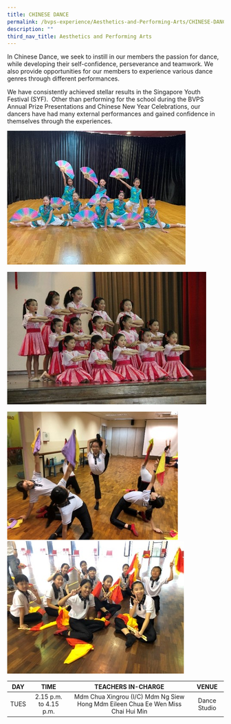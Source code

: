 ```yaml
---
title: CHINESE DANCE
permalink: /bvps-experience/Aesthetics-and-Performing-Arts/CHINESE-DANCE/
description: ""
third_nav_title: Aesthetics and Performing Arts
---
```

  
In Chinese Dance, we seek to instill in our members the passion for dance, while developing their self-confidence, perseverance and teamwork. We also provide opportunities for our members to experience various dance genres through different performances.

  

We have consistently achieved stellar results in the Singapore Youth Festival (SYF).  Other than performing for the school during the BVPS Annual Prize Presentations and Chinese New Year Celebrations, our dancers have had many external performances and gained confidence in themselves through the experiences.

![](/images/BVPS%20Experience/Co%20Curricular%20Activities/Aesthetics%20and%20Performing%20Arts/CHINESE%20DANCE/C1.jpg)

![](/images/BVPS%20Experience/Co%20Curricular%20Activities/Aesthetics%20and%20Performing%20Arts/CHINESE%20DANCE/C2.jpg)

![](/images/BVPS%20Experience/Co%20Curricular%20Activities/Aesthetics%20and%20Performing%20Arts/CHINESE%20DANCE/C3.jpg)
![](/images/BVPS%20Experience/Co%20Curricular%20Activities/Aesthetics%20and%20Performing%20Arts/CHINESE%20DANCE/C4.jpg)

|  DAY |          TIME          |                                   TEACHERS IN-CHARGE                                  |     VENUE    |
|:----:|:----------------------:|:-------------------------------------------------------------------------------------:|:------------:|
| TUES | 2.15 p.m. to 4.15 p.m. |  Mdm Chua Xingrou (I/C)  Mdm Ng Siew Hong   Mdm Eileen Chua Ee Wen  Miss Chai Hui Min | Dance Studio |
